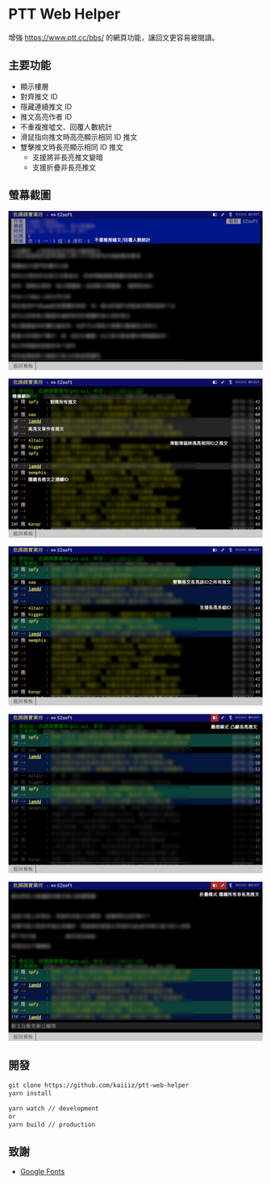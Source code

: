 # PTT Web Helper

增強 https://www.ptt.cc/bbs/ 的網頁功能，讓回文更容易被閱讀。

## 主要功能

* 顯示樓層
* 對齊推文 ID
* 隱藏連續推文 ID
* 推文高亮作者 ID
* 不重複推噓文、回覆人數統計
* 滑鼠指向推文時高亮顯示相同 ID 推文
* 雙擊推文時長亮顯示相同 ID 推文
  * 支援將非長亮推文變暗
  * 支援折疊非長亮推文

## 螢幕截圖

![](screenshot/screenshot1.png)

![](screenshot/screenshot2.png)

![](screenshot/screenshot3.png)

![](screenshot/screenshot4.png)

![](screenshot/screenshot5.png)

## 開發

```
git clone https://github.com/kaiiiz/ptt-web-helper
yarn install
```

```
yarn watch // development
or
yarn build // production
```

## 致謝

* [Google Fonts](https://fonts.google.com/icons)

